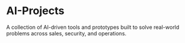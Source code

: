 # AI-Projects
A collection of AI-driven tools and prototypes built to solve real-world problems across sales, security, and operations.
